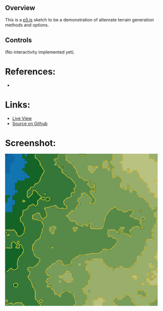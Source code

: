
## Overview

This is a [p5.js][p5js-home] sketch to be a demonstration of altenrate terrain generation methods and options.


## Controls

(No interactivity implemented yet).

# References:
* 

# Links:

* [Live View][live-view]
* [Source on Github][source-code]

# Screenshot:

![screenshot][screenshot-01]

[p5js-home]: https://p5js.org/
[source-code]: https://github.com/brianhonohan/sketchbook/tree/master/p5js/common/examples/terrain/
[live-view]: https://brianhonohan.com/sketchbook/p5js/common/examples/terrain/
[screenshot-01]: ./screenshot-01.png
